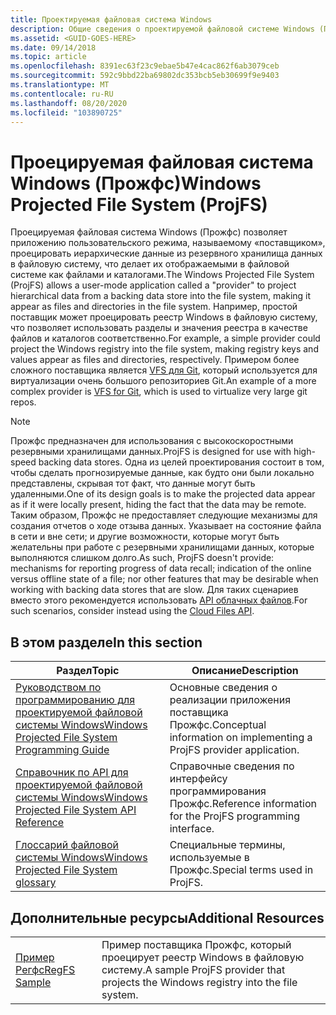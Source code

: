 ```yaml
---
title: Проектируемая файловая система Windows
description: Общие сведения о проектируемой файловой системе Windows (Прожфс)
ms.assetid: <GUID-GOES-HERE>
ms.date: 09/14/2018
ms.topic: article
ms.openlocfilehash: 8391ec63f23c9ebae5b47e4cac862f6ab3079ceb
ms.sourcegitcommit: 592c9bbd22ba69802dc353bcb5eb30699f9e9403
ms.translationtype: MT
ms.contentlocale: ru-RU
ms.lasthandoff: 08/20/2020
ms.locfileid: "103890725"
---
```

# <a name="windows-projected-file-system-projfs"></a><span data-ttu-id="783de-103">Проецируемая файловая система Windows (Прожфс)</span><span class="sxs-lookup"><span data-stu-id="783de-103">Windows Projected File System (ProjFS)</span></span>

<span data-ttu-id="783de-104">Проецируемая файловая система Windows (Прожфс) позволяет приложению пользовательского режима, называемому «поставщиком», проецировать иерархические данные из резервного хранилища данных в файловую систему, что делает их отображаемыми в файловой системе как файлами и каталогами.</span><span class="sxs-lookup"><span data-stu-id="783de-104">The Windows Projected File System (ProjFS) allows a user-mode application called a "provider" to project hierarchical data from a backing data store into the file system, making it appear as files and directories in the file system.</span></span> <span data-ttu-id="783de-105">Например, простой поставщик может проецировать реестр Windows в файловую систему, что позволяет использовать разделы и значения реестра в качестве файлов и каталогов соответственно.</span><span class="sxs-lookup"><span data-stu-id="783de-105">For example, a simple provider could project the Windows registry into the file system, making registry keys and values appear as files and directories, respectively.</span></span> <span data-ttu-id="783de-106">Примером более сложного поставщика является [VFS для Git](https://github.com/Microsoft/VFSForGit), который используется для виртуализации очень большого репозиториев Git.</span><span class="sxs-lookup"><span data-stu-id="783de-106">An example of a more complex provider is [VFS for Git](https://github.com/Microsoft/VFSForGit), which is used to virtualize very large git repos.</span></span>

> [!NOTE]
> <span data-ttu-id="783de-107">Прожфс предназначен для использования с высокоскоростными резервными хранилищами данных.</span><span class="sxs-lookup"><span data-stu-id="783de-107">ProjFS is designed for use with high-speed backing data stores.</span></span> <span data-ttu-id="783de-108">Одна из целей проектирования состоит в том, чтобы сделать прогнозируемые данные, как будто они были локально представлены, скрывая тот факт, что данные могут быть удаленными.</span><span class="sxs-lookup"><span data-stu-id="783de-108">One of its design goals is to make the projected data appear as if it were locally present, hiding the fact that the data may be remote.</span></span> <span data-ttu-id="783de-109">Таким образом, Прожфс не предоставляет следующие механизмы для создания отчетов о ходе отзыва данных. Указывает на состояние файла в сети и вне сети; и другие возможности, которые могут быть желательны при работе с резервными хранилищами данных, которые выполняются слишком долго.</span><span class="sxs-lookup"><span data-stu-id="783de-109">As such, ProjFS doesn't provide: mechanisms for reporting progress of data recall; indication of the online versus offline state of a file; nor other features that may be desirable when working with backing data stores that are slow.</span></span> <span data-ttu-id="783de-110">Для таких сценариев вместо этого рекомендуется использовать [API облачных файлов](../cfapi/cloud-files-api-portal.md).</span><span class="sxs-lookup"><span data-stu-id="783de-110">For such scenarios, consider instead using the [Cloud Files API](../cfapi/cloud-files-api-portal.md).</span></span>

## <a name="in-this-section"></a><span data-ttu-id="783de-111">В этом разделе</span><span class="sxs-lookup"><span data-stu-id="783de-111">In this section</span></span>

| <span data-ttu-id="783de-112">Раздел</span><span class="sxs-lookup"><span data-stu-id="783de-112">Topic</span></span>                                                                                                       | <span data-ttu-id="783de-113">Описание</span><span class="sxs-lookup"><span data-stu-id="783de-113">Description</span></span> |
|-------------------------------------------------------------------------------------------------------------|-------------|
| [<span data-ttu-id="783de-114">Руководством по программированию для проектируемой файловой системы Windows</span><span class="sxs-lookup"><span data-stu-id="783de-114">Windows Projected File System Programming Guide</span></span>](projfs-programming-guide.md)                              | <span data-ttu-id="783de-115">Основные сведения о реализации приложения поставщика Прожфс.</span><span class="sxs-lookup"><span data-stu-id="783de-115">Conceptual information on implementing a ProjFS provider application.</span></span>
| [<span data-ttu-id="783de-116">Справочник по API для проектируемой файловой системы Windows</span><span class="sxs-lookup"><span data-stu-id="783de-116">Windows Projected File System API Reference</span></span>](projfs-reference.md)                                          | <span data-ttu-id="783de-117">Справочные сведения по интерфейсу программирования Прожфс.</span><span class="sxs-lookup"><span data-stu-id="783de-117">Reference information for the ProjFS programming interface.</span></span>
| [<span data-ttu-id="783de-118">Глоссарий файловой системы Windows</span><span class="sxs-lookup"><span data-stu-id="783de-118">Windows Projected File System glossary</span></span>](projfs-glossary.md)                                                | <span data-ttu-id="783de-119">Специальные термины, используемые в Прожфс.</span><span class="sxs-lookup"><span data-stu-id="783de-119">Special terms used in ProjFS.</span></span>

## <a name="additional-resources"></a><span data-ttu-id="783de-120">Дополнительные ресурсы</span><span class="sxs-lookup"><span data-stu-id="783de-120">Additional Resources</span></span>

|                                                                                                              |                                                                                   |
|--------------------------------------------------------------------------------------------------------------|-----------------------------------------------------------------------------------|
| [<span data-ttu-id="783de-121">Пример Регфс</span><span class="sxs-lookup"><span data-stu-id="783de-121">RegFS Sample</span></span>](https://github.com/Microsoft/Windows-classic-samples/tree/master/Samples/ProjectedFileSystem) | <span data-ttu-id="783de-122">Пример поставщика Прожфс, который проецирует реестр Windows в файловую систему.</span><span class="sxs-lookup"><span data-stu-id="783de-122">A sample ProjFS provider that projects the Windows registry into the file system.</span></span> |
<!--
| [ProjFS.Managed API](https://github.com/Microsoft/URL_TBD)                                                   | A .NET wrapper for the ProjFS API.                                                |
-->